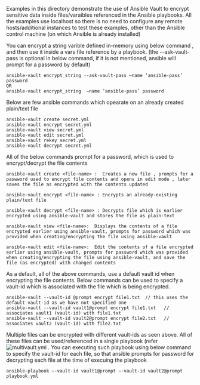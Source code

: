 Examples in this directory demonstrate the use of Ansible Vault to encrypt sensitive data inside files/varaibles referenced in
the Ansible playbooks. All the examples use localhost so there is no need to configure any remote hosts/additional instances to test these
examples, other than the Ansible control machine (on which Ansible is already installed)

You can encrypt a string varible defined in-memory using below command , and then use it inside a vars file reference by a playbook. (the --ask-vault-pass is optional in below command, if it is not mentioned, ansible will prompt for a password by default) 

```
ansible-vault encrypt_string --ask-vault-pass –name ‘ansible-pass’ password
OR 
ansible-vault encrypt_string  –name ‘ansible-pass’ password
```

Below are few ansible commands which opearate on an already created plain/text file

```
ansible-vault create secret.yml      
ansible-vault encrypt secret.yml
ansible-vault view secret.yml 
ansible-vault edit secret.yml 
ansible-vault rekey secret.yml
ansible-vault decrypt secret.yml
```


All of the below commands prompt for a password, which is used to encrypt/decrypt the file contents

```
ansible-vault create <file-name> :  Creates a new file , prompts for a paswword used to encrypt file contents and opens in edit mode , later saves the file as encrypted with the contents updated 
```

```
ansible-vault encrypt <file-name> : Encrypts an already-existing plain/text file 

ansible-vault decrypt <file-name> : Decrypts file which is earlier encrypted using ansible-vault and stores the file as plain-text
```

```
ansible-vault view <file-name>:  Displays the contents of a file encrypted earlier using ansible-vault, prompts for password which was provided when creating/encrypting the file using ansible-vault
```
  
```
ansible-vault edit <file-name>:  Edit the contents of a file encrypted earlier using ansible-vault, prompts for password which was provided when creating/encrypting the file using ansible-vault, and save the file (as encrypted) with changed contents  
```

As a default, all of the above commands, use a default vault id when encrypting the file contents. Below commands can be used to specify a vault-id which is associated with the file which is being encrypted.

```
ansible-vault --vault-id @prompt encrypt file1.txt  // this uses the default vault-id as we have not specified one
ansible-vault --vault-id vault1@prompt encrypt file1.txt   // associates vault1 (vault-id) with file1.txt 
ansible-vault --vault-id vault2@prompt encrypt file2.txt   // associates vault2 (vault-id) with file2.txt   
```

 Multiple files can be encrypted with different vault-ids as seen above. All of these files can be used/referenced  in a single playbook (refer ![multivault.yml](https://github.com/mandar-dindorkar/ansible-training/blob/master/day6-vault/multivault.yml) . You can executing such playbook using below command to specify the vault-id for each file, so that ansible prompts for password for decrypting each file at the time of execuing the playbook 
 
 ```
 ansible-playbook –-vault-id vault1@prompt –-vault-id vault2@prompt playbook.yml
 ```
